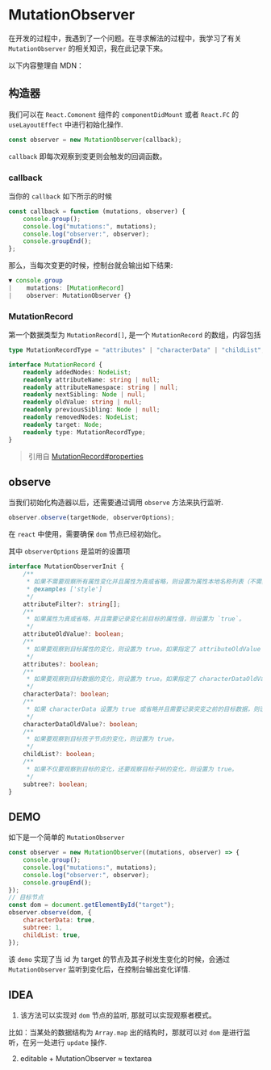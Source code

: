 # MutationObserver
在开发的过程中，我遇到了一个问题。在寻求解法的过程中，我学习了有关 `MutationObserver` 的相关知识，我在此记录下来。

以下内容整理自 MDN：
## 构造器
我们可以在 `React.Comonent` 组件的 `componentDidMount` 或者 `React.FC` 的 `useLayoutEffect` 中进行初始化操作.
```js
const observer = new MutationObserver(callback);
```
`callback` 即每次观察到变更则会触发的回调函数。

### callback
当你的 `callback` 如下所示的时候

```js
const callback = function (mutations, observer) {
    console.group();
    console.log("mutations:", mutations);
    console.log("observer:", observer);
    console.groupEnd();
};
```
那么，当每次变更的时候，控制台就会输出如下结果:
```js
▼ console.group
|    mutations: [MutationRecord]
|    observer: MutationObserver {}
```

### MutationRecord
第一个数据类型为 `MutationRecord[]`, 是一个 `MutationRecord` 的数组，内容包括
```typescript
type MutationRecordType = "attributes" | "characterData" | "childList";

interface MutationRecord {
    readonly addedNodes: NodeList;
    readonly attributeName: string | null;
    readonly attributeNamespace: string | null;
    readonly nextSibling: Node | null;
    readonly oldValue: string | null;
    readonly previousSibling: Node | null;
    readonly removedNodes: NodeList;
    readonly target: Node;
    readonly type: MutationRecordType;
}
```
> 引用自 [MutationRecord#properties](https://developer.mozilla.org/en-US/docs/Web/API/MutationRecord#properties)

## observe
当我们初始化构造器以后，还需要通过调用 `observe` 方法来执行监听.
```js
observer.observe(targetNode, observerOptions);
```
在 `react` 中使用，需要确保 `dom` 节点已经初始化。

其中 `observerOptions` 是监听的设置项
```ts
interface MutationObserverInit {
    /**
     * 如果不需要观察所有属性变化并且属性为真或省略，则设置为属性本地名称列表（不需要带命名空间）。
     * @examples ['style']
     */
    attributeFilter?: string[];
    /**
     * 如果属性为真或省略，并且需要记录变化前目标的属性值，则设置为 `true`。
     */
    attributeOldValue?: boolean;
    /**
     * 如果要观察到目标属性的变化，则设置为 true。如果指定了 attributeOldValue 或 attributeFilter，则可以省略。
     */
    attributes?: boolean;
    /**
     * 如果要观察到目标数据的变化，则设置为 true。如果指定了 characterDataOldValue，则可以省略。
     */
    characterData?: boolean;
    /**
     * 如果 characterData 设置为 true 或省略并且需要记录突变之前的目标数据，则设置为 true。
     */
    characterDataOldValue?: boolean;
    /**
     * 如果要观察到目标孩子节点的变化，则设置为 true。
     */
    childList?: boolean;
    /**
     * 如果不仅要观察到目标的变化，还要观察目标子树的变化，则设置为 true。
     */
    subtree?: boolean;
}
```

## DEMO 
如下是一个简单的 `MutationObserver`
```js
const observer = new MutationObserver((mutations, observer) => {
    console.group();
    console.log("mutations:", mutations);
    console.log("observer:", observer);
    console.groupEnd();
});
// 目标节点
const dom = document.getElementById("target");
observer.observe(dom, {
    characterData: true,
    subtree: 1,
    childList: true,
});
```
该 `demo` 实现了当 id 为 target 的节点及其子树发生变化的时候，会通过 `MutationObserver` 监听到变化后，在控制台输出变化详情.


## IDEA
1. 该方法可以实现对 `dom` 节点的监听, 那就可以实现观察者模式。

比如：当某处的数据结构为 `Array.map` 出的结构时，那就可以对 `dom` 是进行监听，在另一处进行 `update` 操作.

2. editable + MutationObserver ≈ textarea